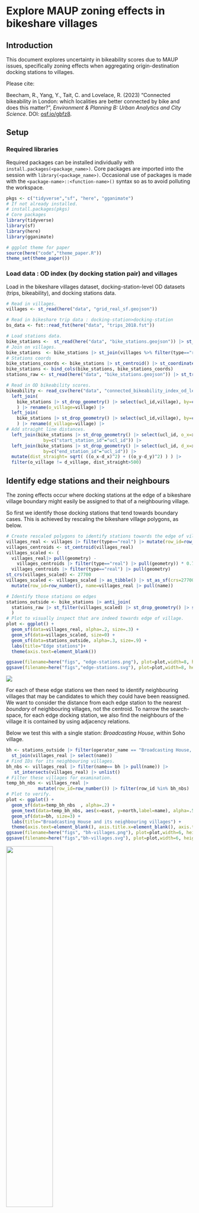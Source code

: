Explore MAUP zoning effects in bikeshare villages
================

## Introduction

This document explores uncertainty in bikeability scores due to MAUP
issues, specifically zoning effects when aggregating origin-destination
docking stations to villages.

Please cite:

Beecham, R., Yang, Y., Tait, C. and Lovelace, R. (2023) “Connected
bikeability in London: which localities are better connected by bike and
does this matter?”, *Environment & Planning B: Urban Analytics and City
Science*. DOI: [osf.io/gbfz8](https://osf.io/gbfz8).

## Setup

### Required libraries

Required packages can be installed individually with
`install.packages(<package_name>)`. Core packages are imported into the
session with `library(<package_name>)`. Occasional use of packages is
made with the `<package-name>::<function-name>()` syntax so as to avoid
polluting the workspace.

``` r
pkgs <- c("tidyverse","sf", "here", "gganimate")
# If not already installed.
# install.packages(pkgs)
# Core packages
library(tidyverse)              
library(sf)                    
library(here)
library(gganimate)

# ggplot theme for paper
source(here("code","theme_paper.R"))
theme_set(theme_paper())
```

### Load data : OD index (by docking station pair) and villages

Load in the bikeshare villages dataset, docking-station-level OD
datasets (trips, bikeability), and docking stations data.

``` r
# Read in villages.
villages <- st_read(here("data", "grid_real_sf.geojson"))

# Read in bikeshare trip data : docking-station>docking-station
bs_data <- fst::read_fst(here("data", "trips_2018.fst"))

# Load stations data.
bike_stations <-  st_read(here("data", "bike_stations.geojson")) |> st_transform(crs=27700)
# Join on villages.
bike_stations  <- bike_stations |> st_join(villages %>% filter(type=="real") %>%  select(village=name), .predicate=st_intersects())
# Stations coords
bike_stations_coords <- bike_stations |> st_centroid() |> st_coordinates() |> as_tibble() |> rename_all(tolower)
bike_stations <- bind_cols(bike_stations, bike_stations_coords)
stations_raw <- st_read(here("data", "bike_stations.geojson")) |> st_transform(crs=27700)

# Read in OD bikeability scores.
bikeability <- read_csv(here("data", "connected_bikeability_index_od_level.csv")) |>
  left_join(
    bike_stations |> st_drop_geometry() |> select(ucl_id,village), by=c("start_station_id"="ucl_id")
    ) |> rename(o_village=village) |>
  left_join(
    bike_stations |> st_drop_geometry() |> select(ucl_id,village), by=c("end_station_id"="ucl_id")
    ) |> rename(d_village=village) |>
# Add straight line distances.
  left_join(bike_stations |> st_drop_geometry() |> select(ucl_id, o_x=x, o_y=y),
              by=c("start_station_id"="ucl_id")) |>
  left_join(bike_stations |> st_drop_geometry() |> select(ucl_id, d_x=x, d_y=y),
              by=c("end_station_id"="ucl_id")) |>
  mutate(dist_straight= sqrt( ((o_x-d_x)^2) + ((o_y-d_y)^2) ) ) |>
  filter(o_village != d_village, dist_straight>500)
```

## Identify edge stations and their neighbours

The zoning effects occur where docking stations at the edge of a
bikeshare village boundary might easily be assigned to that of a
neighbouring village.

So first we identify those docking stations that tend towards boundary
cases. This is achieved by rescaling the bikeshare village polygons, as
below.

``` r
# Create rescaled polygons to identify stations towards the edge of villages.
villages_real <- villages |> filter(type=="real") |> mutate(row_id=row_number())
villages_centroids <- st_centroid(villages_real)
villages_scaled <- (
  villages_real|> pull(geometry) -
    villages_centroids |> filter(type=="real") |> pull(geometry)) * 0.7 +
  villages_centroids |> filter(type=="real") |> pull(geometry)
st_crs(villages_scaled) <- 27700
villages_scaled <- villages_scaled |> as_tibble() |> st_as_sf(crs=27700) |>
  mutate(row_id=row_number(), name=villages_real |> pull(name))

# Identify those stations on edges
stations_outside <- bike_stations |> anti_join(
  stations_raw |> st_filter(villages_scaled) |> st_drop_geometry() |> select(operator_name)
  )
# Plot to visually inspect that are indeed towards edge of village.
plot <- ggplot() +
  geom_sf(data=villages_real, alpha=.2, size=.3) +
  geom_sf(data=villages_scaled, size=0) +
  geom_sf(data=stations_outside, alpha=.3, size=.9) +
  labs(title="Edge stations")+
  theme(axis.text=element_blank())

ggsave(filename=here("figs", "edge-stations.png"), plot=plot,width=8, height=5, dpi=300)
ggsave(filename=here("figs","edge-stations.svg"), plot=plot,width=8, height=5)
```

![](./figs/edge-stations.svg)

For each of these edge stations we then need to identify neighbouring
villages that may be candidates to which they could have been
reassigned. We want to consider the distance from each edge station to
the nearest *boundary* of neighbouring villages, not the centroid. To
narrow the search-space, for each edge docking station, we also find the
neighbours of the village it is contained by using adjacency relations.

Below we test this with a single station: *Broadcasting House*, within
Soho village.

``` r
bh <- stations_outside |> filter(operator_name == "Broadcasting House, Marylebone") |>
  st_join(villages_real |> select(name))
# Find IDs for its neighbouring villages.
bh_nbs <- villages_real |> filter(name== bh |> pull(name)) |>
   st_intersects(villages_real) |> unlist()
# Filter these villages for examination.
temp_bh_nbs <- villages_real |>
            mutate(row_id=row_number()) |> filter(row_id %in% bh_nbs)
# Plot to verify.
plot <- ggplot() +
  geom_sf(data=temp_bh_nbs  , alpha=.2) +
  geom_text(data=temp_bh_nbs, aes(x=east, y=north,label=name), alpha=.5, family="Avenir Book") +
  geom_sf(data=bh, size=3) +
  labs(title="Broadcasting House and its neighbouring villages") +
  theme(axis.text=element_blank(), axis.title.x=element_blank(), axis.title.y=element_blank())
ggsave(filename=here("figs", "bh-villages.png"), plot=plot,width=6, height=5, dpi=300)
ggsave(filename=here("figs","bh-villages.svg"), plot=plot,width=6, height=5)
```

<img src="./figs/bh-villages.svg" style="width:50.0%" />

Next we want to calculate the distance between this docking station and
the closest part of the boundary of its neighbours. To make sure that
this distance crosses over into neighbouing villages, we caluclate this
using the `villages_scaled` data. We also decide on a reasonable
distance threshold, 500 metres, beyond which it would not make sense to
reallocate due to boundary effects.

``` r
# Make some tighter boundaries.
villages_scaled <- (
  villages_real|> pull(geometry) -
    villages_centroids |> filter(type=="real") |> pull(geometry)) * 0.7 +
  villages_centroids |> filter(type=="real") |> pull(geometry)
st_crs(villages_scaled) <- 27700
villages_scaled <- villages_scaled |> as_tibble() |> st_as_sf(crs=27700) |>
  mutate(row_id=row_number(), name=villages_real |> pull(name))

temp_bh_nbs_scaled <- villages_scaled |> mutate(row_id=row_number()) |> filter(row_id %in% bh_nbs)
# Calculate those distances to neighbours.
nearest <- st_nearest_points(bh, temp_bh_nbs_scaled)
bw<-500
dists <- nearest |> st_as_sf() |> st_coordinates() |> as_tibble() |>
    mutate(is_dest=row_number() %% 2 == 0) |>
    filter(is_dest) |>
    st_as_sf(coords=c("X","Y"), crs=27700) |> select(geometry) |>
    st_join(temp_bh_nbs |> select(nearest_name=name)) |>
    mutate(dist=as.numeric(st_length(nearest))) |>
    filter(dist<bw)
# Plot those villages that are candidates for being reallocated.
plot <- ggplot() +
  geom_sf(data=temp_bh_nbs  , alpha=.2) +
  geom_sf(data=temp_bh_nbs_scaled  , alpha=.2, size=0) +
  geom_text(data=temp_bh_nbs, aes(x=east, y=north,label=name), alpha=.5, family="Avenir Book") +
  geom_sf(data=temp_bh_nbs |> filter(name %in% dists$nearest_name) , fill="transparent", size=1) +
  geom_sf(data=nearest, size=.3) +
  geom_sf(data=bh, size=2) +
  labs(title="Broadcasting House and distance to neighbour boundaries") +
  theme(axis.text=element_blank(), axis.title.x=element_blank(),
        axis.title.y=element_blank()
        )
ggsave(filename=here("figs", "bh-neighbours.png"), plot=plot,width=7, height=5, dpi=300)
ggsave(filename=here("figs","bh-neighbours.svg"), plot=plot,width=7, height=5)
```

<img src="./figs/bh-neighbours.svg" style="width:50.0%" />

## Reallocate stochastically

We then want some stochastic process whereby points are reallocated to
villages including that within which they are contained with a
probability that varies by these distances. \# Here we use a 1/d
penalty, but it may be instructive to vary this with an exponent to
increase / decrease the penalty – e.g. d^2 to increase, d^.5 to
decrease.

``` r
dat <- dists |> mutate(w=(1/dist), prop=round((w/sum(w)*100))) |>  select(nearest_name, prop) |> st_drop_geometry()
# Generate resamples.
resamples<-sample(dat$nearest_name, size=100, prob=dat$prop, replace=TRUE)
bh_animate <- bh |> mutate(villages=list(resamples)) |> unnest(villages) |> st_drop_geometry() |>
  left_join(
    villages_real |> select(name), by=c("villages"="name")) |>
  mutate(boot_id=row_number()) |> st_as_sf()

# Plot resamples.
anim <- bh_animate |>
  ggplot() +
  geom_sf(data=temp_bh_nbs  , alpha=.2) +
  geom_sf(data=temp_bh_nbs_scaled  , alpha=.2, size=0) +
  geom_text(data=temp_bh_nbs, aes(x=east, y=north,label=name), alpha=.5, family="Avenir Book") +
  geom_sf(data=nearest, size=.3) +
  geom_sf(fill="transparent", size=1) +
  labs(title = "Resample: {closest_state}") +
  gganimate::transition_states(boot_id) +
  theme(axis.text=element_blank(), axis.title.x=element_blank(), axis.title.y=element_blank())

gganimate::animate(nframes=210, fps=20, anim, start_pause=0, end_pause=10, width=800, height=600, res=150, renderer=gganimate::gifski_renderer(here("figs", "anim_bh.gif")))
```

<img src="./figs/anim_bh.gif" style="width:50.0%" />

## Apply to full dataset

So first we build up a dataset where for each edge station
(`outside_station`) geometries for their village neighbours are stored,
both the original and rescaled geometries.

``` r
temp_outside_stations <- stations_outside |> st_join(villages_real |> select(name))
village_neighbours <-
  villages_real |> filter(name %in% temp_outside_stations$name |> unique()) |>
  select(name) |>  mutate(nbs=st_intersects(geometry, villages_real) |>  unname()) |> st_drop_geometry() |>
  nest(data=nbs) |>
  mutate(
    ids=map(data,~.x |> unname() |> unlist()),
    geom_orig=map(ids, ~ villages_real |> filter(row_id %in% .x) |> select(nearest_name=name, geometry)),
    geom_scaled=map(ids, ~ villages_scaled |> filter(row_id %in% .x) |> select(nearest_name=name, geometry))
  ) |> select(-data)
```

The next task is to build a dataset containing the distances between
each edge station and its nearest village boundaries. The same approach
is used as with the *Broadcasting House* example, but we use
([`map()`](https://purrr.tidyverse.org/reference/map.html)) to scale
this up to every edge docking station.

``` r
get_neighbour <- function(pts, nbs_scaled, nbs) {
  nearest <- st_nearest_points(pts, nbs_scaled)
  dists <- nearest |>
    st_as_sf() |>
    st_coordinates() |>
    as_tibble() |>
    mutate(is_dest=row_number() %% 2 == 0) |>
    filter(is_dest) |>
    st_as_sf(coords=c("X","Y"), crs=27700) |> select(geometry) |>
    st_join(nbs |> select(name=nearest_name)) |>
    mutate(dist=as.numeric(st_length(nearest)))
  return(dists)
}

temp_outside_station_neighbours <- temp_outside_stations |>
  nest(data=-operator_name) |>
  mutate(
    dists=map(
      data,
      ~get_neighbour(
        pts=.x$geometry,
        nbs_scaled=village_neighbours |> filter(name==.x$name) |> select(name, geom_scaled) |>
               unnest(cols=geom_scaled) |> st_as_sf(),
        nbs=village_neighbours |> filter(name==.x$name) |> select(name, geom_orig) |>
        unnest(cols=geom_orig) |> st_as_sf()
      )
    )
  )
```

Again there is a Monte Carlo-type approach to resampling villages of
edge stations in a probabilistic way. We create 100 simulated village
positions for each edge docking station.

``` r
temp_resampled_dat <- temp_outside_station_neighbours |>
  mutate(
    dat=map(dists,
            ~.x |> filter(dist<500) |> mutate(w=(1/sqrt(dist)), prop=round((w/sum(w)*100))) |>
              select(name, prop) |> st_drop_geometry()),
    resamples=
      map(dat,
          ~tibble(
            relocate=sample(.x$name, size=100, prob=.x$prop, replace=TRUE)
            )
      ),
    village=map(data, ~first(.x$name))
  ) |>
  select(operator_name, village, resamples) |> unnest(c(resamples)) |> unnest(c(village)) |>
  group_by(operator_name) |> mutate(boot_id=row_number()) |> ungroup()

stations_inside <- stations_raw |>
  st_join(villages_real |> select(name)) |> st_drop_geometry() |>
  filter(!operator_name %in% (temp_resampled_dat$operator_name |> unique())) |> select(-ucl_id, village=name) |> unique() |>
  nest(data=village) |>
  mutate(
    relocate=map(data, ~rep(.x$village,times=100))
  ) |>
  select(-data) |> unnest(relocate) |>
  group_by(operator_name) |>
  mutate(village=relocate, boot_id=row_number()) |>
  ungroup()

resampled_dat <- bind_rows(temp_resampled_dat, stations_inside) |>
  inner_join(stations_raw |> st_drop_geometry() |> group_by(operator_name) |> summarise(id=first(ucl_id)) |> ungroup())
```

For each docking-station OD pair, we generate 100 simulated datasets
with the edge docking stations reassigned to neighbouring villages
probabilistically.

``` r
get_resampled_dat <- function(boot_id, dat, resampled) {
  dat <- dat |>
    inner_join(resampled |> filter(boot_id==!!boot_id) |> select(id, o_village=relocate), by=c("start_station_id"="id")) |>
  left_join(resampled |> filter(boot_id==!!boot_id) |> select(id, d_village=relocate), by=c("end_station_id"="id")) |>
    filter(o_village!=d_village) |>
    group_by(o_village, d_village) |>
    summarise(index=mean(index)) |> ungroup() |> mutate(boot_id=!!boot_id)
  return(dat)
}

simulated_data <- bind_rows(
  map(1:100,
      ~get_resampled_dat(
        boot_id=quo(.x),
        dat=bikeability |>
          mutate(
            across(
              .cols=c(start_station_id, end_station_id),
              .fns=~as.character(.x)
              )
            ) |>
          select(start_station_id, end_station_id, index=cb_index),
        resampled=resampled_dat |> mutate(id=as.character(id)) |>   select(relocate,id, boot_id))
  )
)

write_csv(simulated_data, here("data", "simulated_data.csv"))
```

Animate over the simulated data to generate a hypothetical outcome plot
([Hullman et
al. 2015](https://journals.plos.org/plosone/article?id=10.1371/journal.pone.0142444))
of candidate maps, in so doing we experience uncertainty due to zoning
effects.

``` r
ods_full <- tibble(
  o_village=rep(rep(villages |> filter(type=="real") |> pull(name), times=66), times=100),
  d_village=rep(rep(villages |> filter(type=="real") |> pull(name), times=1, each=66), times=100),
  boot_id=rep(1:100, times=66, each=66)
)

temp_anim_data <- simulated_data |>
  mutate(label=d_village) |>
  right_join(ods_full |> left_join(villages_real, by=c("o_village"="name"))) |> st_as_sf() |> filter(d_village=="Westminster")

anim_index_map  <- temp_anim_data |>
  ggplot()+
 geom_sf(data= . %>% group_by(boot_id) %>% summarise(), colour="#616161", fill="transparent", size=0.65)+
  geom_sf(aes(fill=index), colour="#616161", size=0.3)+
  geom_sf(data=. %>%  filter(o_village==d_village),
            colour="#616161", fill="transparent", size=0.65) +
  geom_text(data= .  %>%  filter(o_village==d_village),
            aes(x=east, y=north, label=str_sub(d_village,1,1)),
            colour="#252525", alpha=0.9, size=4, show.legend=FALSE,
            hjust="centre", vjust="middle", family="Avenir Book")+
  coord_sf(crs=st_crs(villages_real), datum=NA)+
  guides(fill=FALSE)+
  scale_fill_distiller(
    palette="Blues", direction=1,
    guide = "colourbar", na.value="#f7f7f7"
  )+
  gganimate::transition_states(boot_id) +
  labs(title = "Resample: {closest_state}") +
  theme_paper() +
  theme(
    axis.title.x=element_blank(),axis.title.y=element_blank(),
    panel.background = element_rect(fill="#ffffff", colour="#ffffff"),
  )
gganimate::animate(nframes=210, fps=20, anim_index_map, start_pause=0,end_pause=10, width=1100, height=700, res=150, renderer=gganimate::gifski_renderer(here("figs", "anim_zoning.gif")))
```

![](./figs/anim_zoning.gif)
